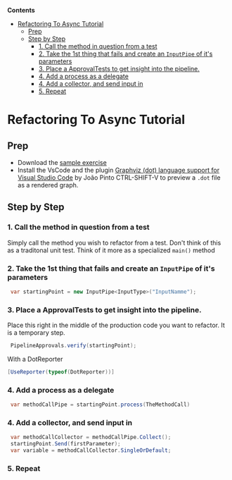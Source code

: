 <!-- START doctoc generated TOC please keep comment here to allow auto update -->
<!-- DON'T EDIT THIS SECTION, INSTEAD RE-RUN doctoc TO UPDATE -->
**Contents**

- [Refactoring To Async Tutorial](#refactoring-to-async-tutorial)
  - [Prep](#prep)
  - [Step by Step](#step-by-step)
    - [1. Call the method in question from a test](#1-call-the-method-in-question-from-a-test)
    - [2. Take the 1st thing that fails and create an `InputPipe` of it's parameters](#2-take-the-1st-thing-that-fails-and-create-an-inputpipe-of-its-parameters)
    - [3. Place a ApprovalTests to get insight into the pipeline.](#3-place-a-approvaltests-to-get-insight-into-the-pipeline)
    - [4. Add a process as a delegate](#4-add-a-process-as-a-delegate)
    - [4. Add a collector, and send input in](#4-add-a-collector-and-send-input-in)
    - [5. Repeat](#5-repeat)

<!-- END doctoc generated TOC please keep comment here to allow auto update -->

# Refactoring To Async Tutorial

## Prep

* Download the [sample exercise](https://github.com/ondjuric/PipelinesExercise) 
* Install the VsCode and the plugin [Graphviz (dot) language support for Visual Studio Code](https://marketplace.visualstudio.com/items?itemName=joaompinto.vscode-graphviz) by João Pinto 
CTRL-SHIFT-V to preview a `.dot` file as a rendered graph.



## Step by Step

### 1. Call the method in question from a test

Simply call the method you wish to refactor from a test.
Don't think of this as a traditonal unit test. Think of it more as a specialized `main()` method

### 2. Take the 1st thing that fails and create an `InputPipe` of it's parameters

``` cs
 var startingPoint = new InputPipe<InputType>("InputNamme");
 ```
 
 ### 3. Place a ApprovalTests to get insight into the pipeline.
 
 Place this right in the middle of the production code you want to refactor. It is a temporary step.
 
 ``` cs 
  PipelineApprovals.verify(startingPoint);
 ```
 
 With a DotReporter
 
 ``` cs 
 [UseReporter(typeof(DotReporter))]
 ```

### 4. Add a process as a delegate

``` cs
 var methodCallPipe = startingPoint.process(TheMethodCall)
```

### 4. Add a collector, and send input in

``` cs
 var methodCallCollector = methodCallPipe.Collect();
 startingPoint.Send(firstParameter);
 var variable = methodCallCollector.SingleOrDefault;
```

### 5. Repeat

